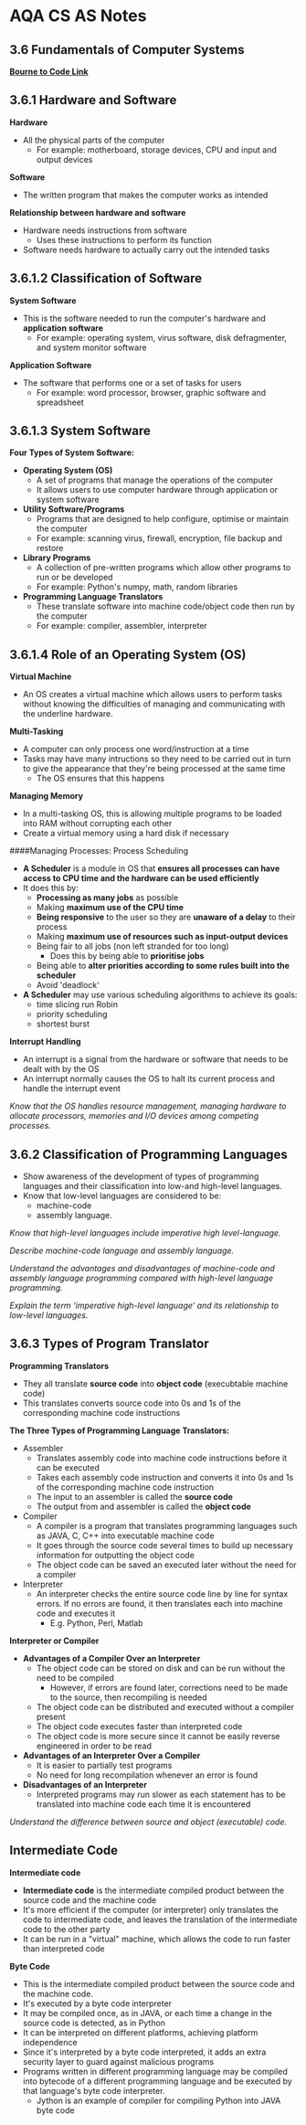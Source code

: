# AQA CS AS Notes

## 3.6 Fundamentals of Computer Systems 

**[Bourne to Code Link](https://bournetocode.com/projects/AQA_AS_Theory/pages/3-6.html)**

## 3.6.1 Hardware and Software
**Hardware**
+ All the physical parts of the computer
	+ For example: motherboard, storage devices, CPU and input and output devices

**Software**
+ The written program that makes the computer works as intended

**Relationship between hardware and software**
+ Hardware needs instructions from software
	+ Uses these instructions to perform its function
+ Software needs hardware to actually carry out the intended tasks 

## 3.6.1.2 Classification of Software
**System Software**
+ This is the software needed to run the computer's hardware and **application software**
	+ For example: operating system, virus software, disk defragmenter, and system monitor software

**Application Software**
+ The software that performs one or a set of tasks for users
	+ For example: word processor, browser, graphic software and spreadsheet

## 3.6.1.3 System Software
**Four Types of System Software:**
+ **Operating System (OS)**
	+ A set of programs that manage the operations of the computer
	+ It allows users to use computer hardware through application or system software
+ **Utility Software/Programs**
	+ Programs that are designed to help configure, optimise or maintain the computer
	+ For example: scanning virus, firewall, encryption, file backup and restore
+ **Library Programs**
	+ A collection of pre-written programs which allow other programs to run or be developed
	+ For example: Python's numpy, math, random libraries
+ **Programming Language Translators**
	+ These translate software into machine code/object code then run by the computer
	+ For example: compiler, assembler, interpreter

## 3.6.1.4 Role of an Operating System (OS)
**Virtual Machine**
+ An OS creates a virtual machine which allows users to perform tasks without knowing the difficulties of managing and communicating with the underline hardware.

**Multi-Tasking**
+ A computer can only process one word/instruction at a time
+ Tasks may have many intructions so they need to be carried out in turn to give the appearance that they're being processed at the same time
	+ The OS ensures that this happens

**Managing Memory**
+ In a multi-tasking OS, this is allowing multiple programs to be loaded into RAM without corrupting each other
+ Create a virtual memory using a hard disk if necessary

####Managing Processes: Process Scheduling
+ **A Scheduler** is a module in OS that **ensures all processes can have access to CPU time and the hardware can be used efficiently**
+ It does this by:
	+ **Processing as many jobs** as possible
	+ Making **maximum use of the CPU time**
	+ **Being responsive** to the user so they are **unaware of a delay** to their process
	+ Making **maximum use of resources such as input-output devices**
	+ Being fair to all jobs (non left stranded for too long)
		+ Does this by being able to **prioritise jobs**
	+ Being able to **alter priorities according to some rules built into the scheduler**
	+ Avoid 'deadlock'
+ **A Scheduler** may use various scheduling algorithms to achieve its goals:
	+ time slicing run Robin
	+ priority scheduling
	+ shortest burst

**Interrupt Handling**
+ An interrupt is a signal from the hardware or software that needs to be dealt with by the OS
+ An interrupt normally causes the OS to halt its current process and handle the interrupt event

*Know that the OS handles resource management, managing hardware to allocate processors, memories and I/O devices among competing processes.*

## 3.6.2 Classification of Programming Languages
+ Show awareness of the development of types of programming languages and their classification into low-and high-level languages.
+ Know that low-level languages are considered to be:
	+ machine-code
	+ assembly language.

*Know that high-level languages include imperative high level-language.*

*Describe machine-code language and assembly language.*

*Understand the advantages and disadvantages of machine-code and assembly language programming compared with high-level language programming.*

*Explain the term ‘imperative high-level language’ and its relationship to low-level languages.*

## 3.6.3 Types of Program Translator
**Programming Translators**
+ They all translate **source code** into **object code** (execubtable machine code)
+ This translates converts source code into 0s and 1s of the corresponding machine code instructions

**The Three Types of Programming Language Translators:**
+ Assembler
	+ Translates assembly code into machine code instructions before it can be executed
	+ Takes each assembly code instruction and converts it into 0s and 1s of the corresponding machine code instruction
	+ The input to an assembler is called the **source code**
	+ The output from and assembler is called the **object code**
+ Compiler
	+ A compiler is a program that translates programming languages such as JAVA, C, C++ into executable machine code
	+ It goes through the source code several times to build up necessary information for outputting the object code
	+ The object code can be saved an executed later without the need for a compiler
+ Interpreter
	+ An interpreter checks the entire source code line by line for syntax errors. If no errors are found, it then translates each into machine code and executes it
		+ E.g. Python, Perl, Matlab 

**Interpreter or Compiler**
+ **Advantages of a Compiler Over an Interpreter**
	+ The object code can be stored on disk and can be run without the need to be compiled
		+ However, if errors are found later, corrections need to be made to the source, then recompiling is needed
	+ The object code can be distributed and executed without a compiler present
	+ The object code executes faster than interpreted code
	+ The object code is more secure since it cannot be easily reverse engineered in order to be read
+ **Advantages of an Interpreter Over a Compiler**
	+ It is easier to partially test programs
	+ No need for long recompilation whenever an error is found
+ **Disadvantages of an Interpreter**
	+ Interpreted programs may run slower as each statement has to be translated into machine code each time it is encountered

*Understand the difference between source and object (executable) code.*

## Intermediate Code
**Intermediate code**
+ **Intermediate code** is the intermediate compiled product between the source code and the machine code
+ It's more efficient if the computer (or interpreter) only translates the code to intermediate code, and leaves the translation of the intermediate code to the other party
+ It can be run in a "virtual" machine, which allows the code to run faster than interpreted code

**Byte Code**
+ This is the intermediate compiled product between the source code and the machine code.
+ It's executed by a byte code interpreter
+ It may be compiled once, as in JAVA, or each time a change in the source code is detected, as in Python
+ It can be interpreted on different platforms, achieving platform independence
+ Since it's interpreted by a byte code interpreted, it adds an extra security layer to guard against malicious programs
+ Programs written in different programming language may be compiled into bytecode of a different programming language and be executed by that language's byte code interpreter.
	+ Jython is an example of compiler for compiling Python into JAVA byte code
